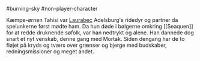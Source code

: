 #burning-sky #non-player-character

Kæmpe-ørnen Tahisi var [Laurabec](./Laurabec.md) Adelsburg's ridedyr og partner da spelunkerne først mødte ham. Da hun døde i bølgerne omkring [[Seaquen]] for at redde druknende søfolk, var han nedtrykt og alene. Han dannede dog snart et nyt venskab, denne gang med Mortak. Siden dengang har de to fløjet på kryds og tværs over grænser og bjerge med budskaber, redningsmissioner og meget andet.
